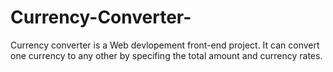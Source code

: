 # Currency-Converter-
Currency converter is a Web devlopement front-end project.
It can convert one currency to any other by specifing the total amount and currency rates.
